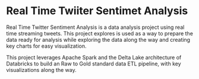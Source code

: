 # Real Time Twiiter Sentimet Analysis 

Real Time Twitter Sentiment Analysis is a data analysis project using real time streaming tweets. This project explores  is used as a way to prepare the data ready for analysis while exploring the data along the way and creating key charts for easy visualization. 

This project leverages Apache Spark and the Delta Lake architecture of Databricks to build an Raw to Gold standard data ETL pipeline, with key visualizations along the way. 
